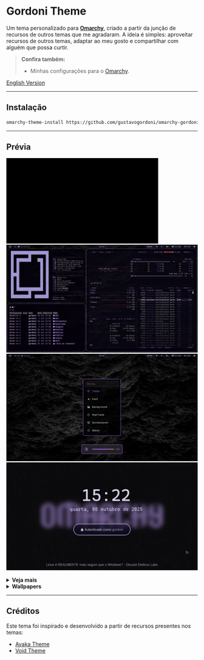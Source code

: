 # Gordoni Theme

Um tema personalizado para **[Omarchy](https://omarchy.org)**, criado a partir da junção de recursos de outros temas que me agradaram.
A ideia é simples: aproveitar recursos de outros temas, adaptar ao meu gosto e compartilhar com alguém que possa curtir.

> **Confira também:**
>
> - Minhas configurações para o [Omarchy](https://github.com/gustavogordoni/dotfiles/).

[English Version](README.en.md)

---

## Instalação

```bash
omarchy-theme-install https://github.com/gustavogordoni/omarchy-gordoni-theme
```

---

## Prévia

![Screensaver](./screenshots/screensaver.gif)
![Gordoni 3](./screenshots/3.png)
![Gordoni 9](./screenshots/9.png)
![Hyprlock](./screenshots/hyprlock.png)

<details>
<summary><strong>Veja mais</strong></summary>

<br>

![Gordoni 4](./screenshots/4.png)
![Gordoni 5](./screenshots/5.png)
![Gordoni 8](./screenshots/8.png)
![Gordoni 10](./screenshots/10.png)
![Gordoni 11](./screenshots/11.png)
![Gordoni 12](./screenshots/12.png)

</details>

<details>
<summary><strong>Wallpapers</strong></summary>

<br>

![Backgrounds 1](./backgrounds//0-matte-black.jpg)
![Backgrounds 2](./backgrounds//omarchy-wp1.webp)
![Backgrounds 3](./backgrounds//omarchy-wp2.webp)
![Backgrounds 4](./backgrounds//omarchy-wp3.png)
![Backgrounds 5](./backgrounds//omarchy-wp4.webp)

</details>

---

## Créditos

Este tema foi inspirado e desenvolvido a partir de recursos presentes nos temas:

- [Ayaka Theme](https://github.com/abhijeet-swami/omarchy-ayaka-theme)
- [Void Theme](https://github.com/vyrx-dev/omarchy-void-theme.git)
